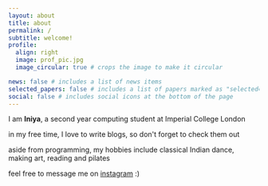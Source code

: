 ```yaml
---
layout: about
title: about
permalink: /
subtitle: welcome!
profile:
  align: right
  image: prof_pic.jpg
  image_circular: true # crops the image to make it circular

news: false # includes a list of news items
selected_papers: false # includes a list of papers marked as "selected={true}"
social: false # includes social icons at the bottom of the page
---
```


I am **Iniya**, a second year computing student at Imperial College London

in my free time, I love to write blogs, so don't forget to check them out

aside from programming, my hobbies include classical Indian dance, making art, reading and pilates

feel free to message me on [instagram](https://www.instagram.com/iniyamuraari) :)

